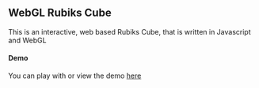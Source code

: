 ## WebGL Rubiks Cube
This is an interactive, web based Rubiks Cube, that is written in Javascript and WebGL

#### Demo
You can play with or view the demo [here](http://rsimmons1127.github.io/WebGL-Rubiks-Cube)

